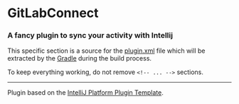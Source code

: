 # GitLabConnect

<!-- Plugin description -->
### A fancy plugin to sync your activity with Intellij 

This specific section is a source for the [plugin.xml](/src/main/resources/META-INF/plugin.xml) file which will be extracted by the [Gradle](/build.gradle.kts) during the build process.

To keep everything working, do not remove `<!-- ... -->` sections. 
<!-- Plugin description end -->

---
Plugin based on the [IntelliJ Platform Plugin Template][template].

[template]: https://github.com/JetBrains/intellij-platform-plugin-template
